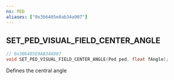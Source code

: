 ```yaml
---
ns: PED
aliases: ["0x3b6405e8ab34a907"]
---
```

## SET_PED_VISUAL_FIELD_CENTER_ANGLE

```c
// 0x3B6405E8AB34A907
void SET_PED_VISUAL_FIELD_CENTER_ANGLE(Ped ped, float fAngle);
```

Defines the central angle

